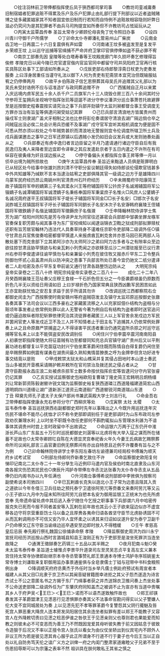<!-- { "loadSidebar": true } -->
　　○铨注羽林前卫带俸都指挥使丘凤于狭西都司掌司事
　　○教坊司銮减庸奏旧制宿娼者犯罪追赃不得累及乐户及乐户犯罪止由礼部行提下刑部议以近者盗贼赌博之徒多藏匿娼家其不知者固宜依旧制而行若知而自恃例不追赃故相容隐则奸弊日滋必仍究问为是其犯罪者不由兵马司拘提宜如所奏但不许教坊司占恡延玩从之
　　○丙寅太监覃昌传奉  圣旨太常寺少卿顾伦母丧免丁忧令照旧办事
　　○设四川青川守御千户所儒学
　　○丁卯命太仆寺卿潘礼管易州山厂柴炭
　　○云南金齿卫地一日再震二十六日复震俱有声如雷
　　○河南诸王坟多被盗发至是复发平乡荣顺王坟  上以巡守巡捕等官缉捕不严命并府卫掌印官俱停俸如盗不获必罪不宥
　　○南京工部奏先因  皇陵等处白塔寿春等王坟殿庑廊门年久损坏奏乞修理得旨俟修  孝陵完日以闻今陵已完官遣官偕内官监官同中都留守司并凤阳府卫官再行核实具陈区处事下工部请如所奏从之
　　○戊辰吏部右侍郎黎淳斋日杖吏为吏奏发服奏  上曰淳身居重任当谨守礼法以御下人何为责吏有犯斋禁本宜究治但既输服姑宥之仍停俸两月
　　○故平乡伯陈政子信乞恩祭葬其母吴氏并追赠其父礼部以为吴氏未受封诰例不应与诏准造圹与政同葬追赠不许
　　○广西猺贼自正月以来累入庆远境内虏军民五十余人杀千户二员旗军六十三人烧毁仓房三百八十余间其时分守参将王玺拥兵坐视哨守指挥张玑等逗遛不进分守参议潘洪分巡佥事萧苍托故避罪至是巡按御史程春震按实请究治之事下兵部并劾镇守太监刘昶都督佥事王受调度无方罪亦当治有旨玺等俱逮问昶受姑记其罪
　　○己巳兵部言清浪地方皆属贵州而操戍军士则隶湖广盖犬牙相制之法也比参将彭伦奏谓居守清浪去湖广隔远倘仓卒之间贼寇出没必俟二处会计用兵恐缓不及事湖广戍守官军宜听其相机调度为便是固不可悉从然亦须以权处之今年贼势甚炽而清浪地无警报则宜令伦调度所辖卫所土兵及戍兵画谋邀击之事毕之日军还原镇以后遇贼小发仍如旧会议发兵或大发则驰奏处画从之
　　○兵部奏近有虏中逸归者言边臣留之半月乃遣请通行诸边守臣自后有我民逸归及夷人来降者至边宜即令译审之其应发遣赴京者于五日内遣之不许所在有司纵容在彼夤缘为奸且误边报从之
　　○停守备偏头关都指挥佥事王昇等俸一月以侦卒出境为贼所掠故也
　　○庚午太监覃昌传奉  圣旨近来黜退人员俱是赃罪明白已从轻区处今给事中张雄刘昂刘清不守职分妄议朝廷得失如侍郎谈伦侵欺官钱甚多中外共知雄等乃缄默不言本当逮治姑宥之吏部俱降其官一级调之边方于是雄降四川乌蒙军民府经历昂云南姚州判官清贵州石阡府经历
　　○辛未赐蜀府华阳康简王故子镇国将军申鈏嫡第三子名宾灆永兴王等府辅国将军公钤庶子名诚湘辅国将军公锴嫡子名诚潭辅国将军诚湮嫡子名秉栋奉国将军秉楶庶子名惟火□风庶人公鐆嫡子名诚况周府遂平王叔镇国将军子堤长子辅国将军同金□□长子名安氵□邯次子名安润胙城王叔镇国将军子垀长子辅国将军同鈅长子名安沐次子名安瀞韩府襄陵王侄辅国将军徵鉄嫡子名偕泚辅国将军徵鎒庶子名偕瀙
　　○壬申降翰林院侍讲学士焦芳为湖广桂阳州同知先是芳与侍讲尹龙为同官往还甚密会兵部郎中邹袭坐罪龙嗾军官奏保复职芳颇与闻其事寻为东厂官校缉知以闻逮诣锦衣卫鞫之狱成刑部拟罪赎杖还职有旨芳居官翰林乃违法代人具奏草持身不谨难任京职令吏部降二级调外任○镇守甘肃总兵官焦俊奏哈密都督罕慎遣人来报虏酋瓦剌克舍并亦思马因已死两部人马散处塞下而克舍部下立其弟阿沙亦为太师阿沙之弟曰阿力古多者与之有隙率众至边欲往掠甘肃且胁罕慎欲与和亲瓦剌小列秃闻之亦欲移至瓜沙二州潜驻报至已议行肃州右参将李俊遣译往谕罕慎勿与和亲兼留小列秃在彼住牧又报赤斤罕东二卫令整兵防御勿怀贰心且盖肃州兵以防冲突之患事下兵部言所处已善今宜仍驰文二纸分遣译者二人赴哈密及赤斤罕东复申前谕又通行甘肃各路整饬边防从之
　　大明宪宗纯皇帝实录卷之二百八十终
明宪宗纯皇帝实录卷之二百八十一
　　成化二十二年八月癸酉朔襄陵王范址奏父庄穆王食禄一千石折色但五分之一今臣袭爵禄虽仍原数而折色几半无以资给日用请如旧  上曰岁禄折色乃国家常典且狭西凶歉军民困苦如此王亦宜助朕忧恤之安忍复求益于民乎所请其勿许
　　○改调巡抚江西都察院右佥都御史闵圭为广西按察使时南安赣州等府盗贼窃发圭及镇守太监邓原巡按御史张鼐各奏其事下法司会议以江西多豪右之家藏匿流移之人以充家奴佃仆结构为盗相与分赃顷年事发者止依常例处罪以此人无警省今著为例自后有结构为盗者即时送官追问或仍逼迫故纵者除犯斩罪依律究治其流徒罪者藏匿三人以上军官舍余发戍边方军民并罢闲官吏人等发戍近卫不及三人并不知情者止于田主名下追捕其人仍依常例处罪奏上从之且命原鼐严禁捕盗之人不得诬害平民违者重治仍通究盗所杀掠之时巡守巡捕等官名来上以圭不能弭盗安民改调别任
　　○闲住兴宁伯李震卒震河南南阳县人初袭世职指挥使随大将征苗贼有功至都督同知充总兵官镇守湖广贵州后又以平荆襄功进右都督复以平克苗寇功封兴宁伯坐累革爵闲住既而陈情自白得复爵仍闲住至是卒赐祭葬如例震有谋勇在湖贵间最久熟知夷情苗獠畏之呼为金牌李但贪功好进专事交结竟以是败
　　○甲戌敕禁太狱太和山樵采并复其侵占田地时本山道士奏武当山多被民开垦樵采请赐护敕并敕所在官司禁治及拨还民之侵占者从之
　　○甘肃守臣勘报永昌庄浪二处被虏杀掠军士数多命按伏指挥俞宏等皆逮问分守内官张睿仍记其罪
　　○乙亥实授试监察御史包裕欧阳复曹璘丁隆史简王宏韩明吕炯杨缙刘让常新郭资陈毂谢罃许锐文瑞为监察御史裕复狭西道璘江西道隆福建道简宏山西道明炯四川道缙让湖广道新浙江道资云南道毂广西道罃锐河南道瑞山东道
　　○丁丑  释奠先师孔子遣太子太保户部尚书兼武英殿大学士刘吉行礼
　　○命金吾右卫带俸都指挥使康永充右参将分守广西柳庆等处
　　○戊寅祭  太社  太稷
　　○太监韦泰传奉  圣旨巡抚狭西右副都御史郑时先年以事降出之人今既升用巡抚连年灾伤民不堪命不能尽心抚恤才识不称令吏部即调别任于是吏部调时为山东布政司左参政劝农兼理水利  上以时坐不职既令改任吏部何不斟酌辄拟山东管理水利甚为不谙事体其调贵州时尝上言时政留中不出故调之
　　○命运银六万两于辽东仍开中淮浙长芦山东广东盐五十万引时巡抚都御史刘潺等以北虏将有大举入寇之谋而所在储蓄不足故也○太常寺卿顾玒自陈在大德显灵宫奉祀香火年久今妻王氏病故乞赐祭葬命所司议闻礼部言三品官妻旧例无祭葬间有亦出自特恩且近例不许覆奏有旨与之不为例
　　○己卯命翰林院侍讲学士李东阳左春坊左谕德兼司经局校书傅瀚为顺天府乡试考试官
　　○刑部左侍郎何乔新奏乞致仕不许
　　○命监察御史欧阳复何悌印记南北二太仆寺二十一年分孳生马近例印马遣内官及侯伯时南北直隶及山东河南各报灾伤恐其扰民也○庚辰升鸿胪寺带俸左寺丞沈达张春为太仆寺寺丞支从五品俸仍旧内阁书办以九年任满也
　　○升河南佥事傅希说刑部郎中李敩俱为按察司副使希说本司敩四川
　　○辛巳瓦剌酋长克失以迤北小王子常为边患且阻其入贡之道欲以今年冬借三卫兵往劫之预托泰宁卫遣徐阿劳兀等赍番文来奏阿劳兀等又云小王子欲以九月中为寇未知所往阿劳兀自愬本名安为御用监银工正统末为也先所虏尝奉  先帝遗命留处虏中其后逃入泰宁随住今乞授之职事事下兵部谓六月中哈密传报克失已死而今报不同者盖安等入瓦剌在前年故也其云小王子欲来寇边似亦不虚宜移各边守将京营重臣饬士马以备之且厚赉各夷命归语各酋坚守臣节北虏胁诱固不可从而瓦剌调用亦不可信又安乃华人宜怀柔之以诱其来归诏如议遂升安为泰宁卫副千户仍命移文辽东守臣当谕缘边巡卒遇安至边即时放入不得稽缓
　　○壬午  孝慈高皇后忌辰  奉先殿行祭礼魏国公徐俌承命祭  孝陵
　　○降监察御史周洪为四川永宁宣抚司经历洪巡按山西时言潞城县知县王浚刚正有为于吏部至是浚坐死罪洪当连坐故降之
　　○通渭王徵銶奏乞药铒三十五品以其半赐之
　　○夜月犯南斗魁○癸未太监韦泰传奉  圣旨道士璩惟贞李景华升道录司左至灵吴志贞平复高左玄义兼本宫住持太常寺协律郎赵继宗本寺寺丞管事赞礼郎王景通本寺博士鸿胪寺序班姚鉴太常寺博士刘谦取来复职御用监办事景通鉴俱与全皂隶儒士丁钺与冠带中书科食粮照例出身
　　○降调顺天府府丞黄杰于外任时当乡举凡儒士例赴府预试有周宣者本福建人从其父目□兆隶于京卫杰以其闽音疑冒籍图幸进拒之其父子怨杰遂造为诗言杰试士不公之意匿名书之方揭于东厂门缉事者获之并杰送锦衣卫推问奏上杰坐处事不公命送吏部降二级调外任为广东肇庆府同知盖杰之被调不止为宣亦有当道中贵嘱其乡人于府尹吴＜王巳＞＜王巳＞诺而不以语杰遂致触忤故也
　　○郑王祁锳奏发其子革爵盟津王见濍恶行见濍惧罪亦奏其父不法事命官勘问得实以父子讐嫌人伦大变不宜同城居处为奏  上以见濍先犯不孝等罪革爵今复讐怨其父阴行魇魅及笞死宫人罪恶重大降庶人连本房发凤阳居住其余连坐者拟罪有差以郑王不能教子又容宫人在外降敕切责曰见濍之稔恶伊谁之咎欤王于见濍亲则父也尊则君也果能爱而知教之则彼未必不可变恶而为善王乃不然既因宠爱其母听彼失教于前又因姑息于彼致令造狠于后况又不率以正擅令宫人张氏以看女为由仪仗坐轿出到仪宾宅内不顾外人非议王所为若是彼见濍其肯心服乎此正所谓身不行道不行于妻子也今后王当以正自处以礼自防务笃天伦之谊广义方之训俾一府之内闺门整肃家道雍睦父子兄弟不至于伤恩招辱斯可以为宗藩之表率不然  祖训具在朕何敢私王其省之慎之
